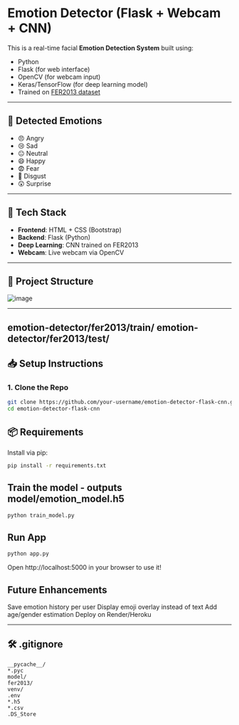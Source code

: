 # Emotion Detector (Flask + Webcam + CNN)

This is a real-time facial **Emotion Detection System** built using:
- Python
- Flask (for web interface)
- OpenCV (for webcam input)
- Keras/TensorFlow (for deep learning model)
- Trained on [FER2013 dataset](https://www.kaggle.com/datasets/msambare/fer2013)


----

## 🎯 Detected Emotions

- 😠 Angry
- 😢 Sad
- 😐 Neutral
- 😄 Happy
- 😨 Fear
- 🤢 Disgust
- 😲 Surprise

---

## 🧠 Tech Stack

- **Frontend**: HTML + CSS (Bootstrap)
- **Backend**: Flask (Python)
- **Deep Learning**: CNN trained on FER2013
- **Webcam**: Live webcam via OpenCV

---

## 🧰 Project Structure

![image](https://github.com/user-attachments/assets/2387e47c-6c44-4e75-9ce6-4ee6b5655989)


---
emotion-detector/fer2013/train/
emotion-detector/fer2013/test/
---

## 📥 Setup Instructions

### 1. Clone the Repo

```bash
git clone https://github.com/your-username/emotion-detector-flask-cnn.git
cd emotion-detector-flask-cnn
```

## 📦 Requirements

Install via pip:

```bash
pip install -r requirements.txt
```
## Train the model - outputs model/emotion_model.h5
```bash
python train_model.py
```

## Run App
```bash
python app.py
```
Open http://localhost:5000 in your browser to use it!

##  Future Enhancements

Save emotion history per user
Display emoji overlay instead of text
Add age/gender estimation
Deploy on Render/Heroku


---

## 🛠️ .gitignore

```gitignore
__pycache__/
*.pyc
model/
fer2013/
venv/
.env
*.h5
*.csv
.DS_Store
